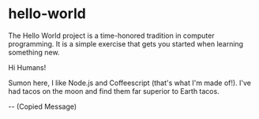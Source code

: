 # hello-world
The Hello World project is a time-honored tradition in computer programming.
It is a simple exercise that gets you started when learning something new.

Hi Humans!

Sumon here, I like Node.js and Coffeescript (that's what I'm made of!).
I've had tacos on the moon and find them far superior to Earth tacos.

-- (Copied Message)

